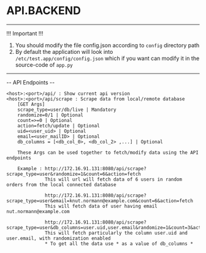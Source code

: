 # API.BACKEND
---

!!! Important !!!

1. You should modify the file config.json according to `config` directory path
2. By default the application will look into `/etc/test.app/config/config.json` which if you want can modify it in the source-code of `app.py`

---

-- API Endpoints --

```text
<host>:<port>/api/ : Show current api version
<host>:<port>/api/scrape : Scrape data from local/remote database
    [GET Args]
    scrape_type=user/db/live | Mandatory
    randomize=0/1 | Optional
    count=>=0 | Optional
    action=fetch/update | Optional
    uid=<user_uid> | Optional
    email=<user_mailID> | Optional
    db_columns = [<db_col_0>, <db_col_2> ,...] | Optional

    These Args can be used together to fetch/modify data using the API endpoints
    
    Example : http://172.16.91.131:8080/api/scrape?scrape_type=user&randomize=1&count=6&action=fetch
              This will url will fetch data of 6 users in random orders from the local connected database

              http://172.16.91.131:8080/api/scrape?scrape_type=user&email=knut.normann@example.com&count=6&action=fetch
              This will fetch data of user having email nut.normann@example.com

              http://172.16.91.131:8080/api/scrape?scrape_type=user&db_columns=user.uid,user.email&randomize=1&count=3&action=fetch
              This will fetch particularly the column user.uid and user.email, with randomization enabled
              * To get all the data use * as a value of db_columns *
```
